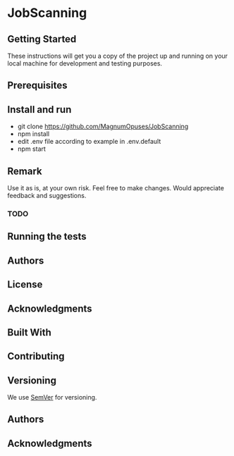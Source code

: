 # JobScanning

## Getting Started
These instructions will get you a copy of the project up and running on your local machine for development and testing purposes.
## Prerequisites
## Install and run
- git clone https://github.com/MagnumOpuses/JobScanning
- npm install
- edit .env file according to example in .env.default 
- npm start

## Remark
Use it as is, at your own risk. Feel free to make changes.
Would appreciate feedback and suggestions.

### TODO

## Running the tests

## Authors

## License


## Acknowledgments


## Built With


## Contributing

## Versioning

We use [SemVer](http://semver.org/) for versioning.

## Authors

## Acknowledgments

